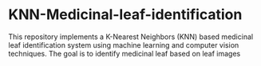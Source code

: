 # KNN-Medicinal-leaf-identification
This repository implements a K-Nearest Neighbors (KNN) based medicinal leaf identification system using machine learning and computer vision techniques. The goal is to identify medicinal leaf based on leaf images
